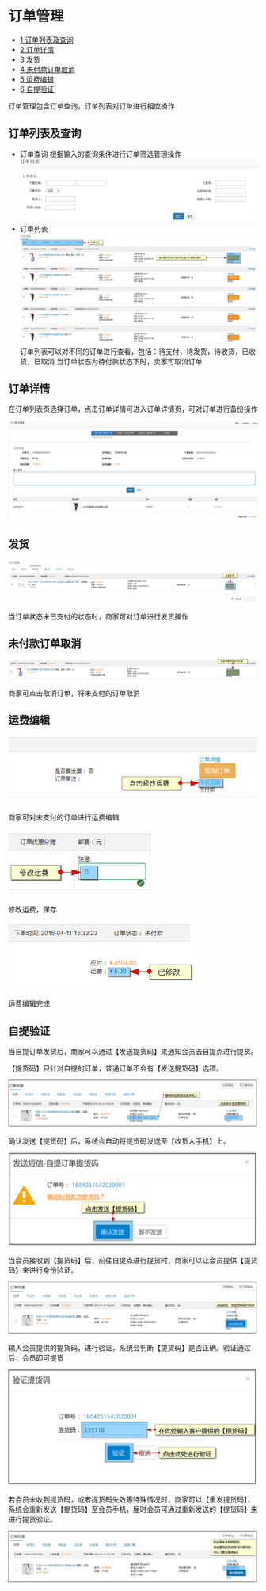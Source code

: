 # 订单管理

* [1 订单列表及查询](#1)
* [2 订单详情](#2)
* [3 发货](#3)
* [4 未付款订单取消](#4)
* [5 运费编辑](#5)
* [6 自提验证](#6)


订单管理包含订单查询，订单列表对订单进行相应操作

## <h2 id="1">订单列表及查询</h2>

- 订单查询
  根据输入的查询条件进行订单筛选管理操作
  ![](images/172.png)
- 订单列表
  ![](images/173.png)
  订单列表可以对不同的订单进行查看，包括：待支付，待发货，待收货，已收货，已取消
  当订单状态为待付款状态下时，卖家可取消订单

## <h2 id="2">订单详情</h2>

在订单列表页选择订单，点击订单详情可进入订单详情页，可对订单进行备份操作

![](images/174.png)
 
## <h2 id="3">发货</h2>

![](images/175.png)
     
当订单状态未已支付的状态时，商家可对订单进行发货操作

## <h2 id="4">未付款订单取消</h2>

![](images/176.png)

商家可点击取消订单，将未支付的订单取消

## <h2 id="5">运费编辑</h2>
![](images/carriage_edit01.png)

商家可对未支付的订单进行运费编辑

![](images/carriage_edit02.png)

修改运费，保存

![](images/carriage_edit03.png)

运费编辑完成

## <h2 id="6">自提验证</h2>

当自提订单发货后，商家可以通过【发送提货码】来通知会员去自提点进行提货。

【提货码】只针对自提的订单，普通订单不会有【发送提货码】选项。


![](images/SendDeliverySms01.png)

确认发送【提货码】后，系统会自动将提货码发送至【收货人手机】上。

![](images/SendDeliverySms02.png)

当会员接收到【提货码】后，前往自提点进行提货时，商家可以让会员提供【提货码】来进行身份验证。

![](images/SendDeliverySms03.png)

输入会员提供的提货码，进行验证，系统会判断【提货码】是否正确。验证通过后，会员即可提货

![](images/SendDeliverySms04.png)

若会员未收到提货码，或者提货码失效等特殊情况时，商家可以【重发提货码】，系统会重新发送【提货码】至会员手机，届时会员可通过重新发送的【提货码】来进行提货验证。


![](images/SendDeliverySms05.png)




